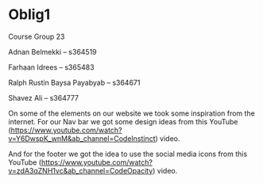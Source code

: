 # Oblig1

Course Group 23

Adnan Belmekki – s364519

Farhaan Idrees – s365483

Ralph Rustin Baysa Payabyab – s364671

Shavez Ali – s364777

On some of the elements on our website we took some inspiration from the internet. For our Nav bar we got some design ideas from this YouTube (https://www.youtube.com/watch?v=Y6DwspK_wnM&ab_channel=CodeInstinct) video.

And for the footer we got the idea to use the social media icons from this YouTube (https://www.youtube.com/watch?v=zdA3qZNH1vc&ab_channel=CodeOpacity) video.  
